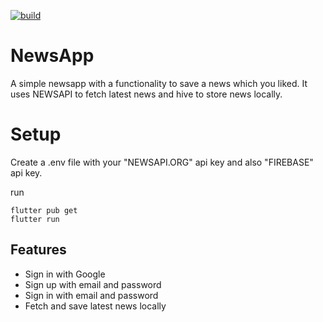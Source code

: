 [![build](https://github.com/felangel/bloc/workflows/build/badge.svg)](https://github.com/felangel/bloc/actions)

# NewsApp
A simple newsapp with a functionality to save a news which you liked. It uses NEWSAPI to fetch latest news and hive to store news locally.

# Setup
Create a .env file with your "NEWSAPI.ORG" api key and also "FIREBASE" api key.

run
```
flutter pub get
flutter run

```

## Features

- Sign in with Google
- Sign up with email and password
- Sign in with email and password
- Fetch and save latest news locally
